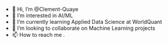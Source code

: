 - 👋 Hi, I’m @Clement-Quaye
- 👀 I’m interested in AI/ML 
- 🌱 I’m currently learning Applied Data Science at WorldQuant
- 💞️ I’m looking to collaborate on Machine Learning projects
- 📫 How to reach me .

<!---
Clement-Quaye/Clement-Quaye is a ✨ special ✨ repository because its `README.md` (this file) appears on your GitHub profile.
You can click the Preview link to take a look at your changes.
--->
